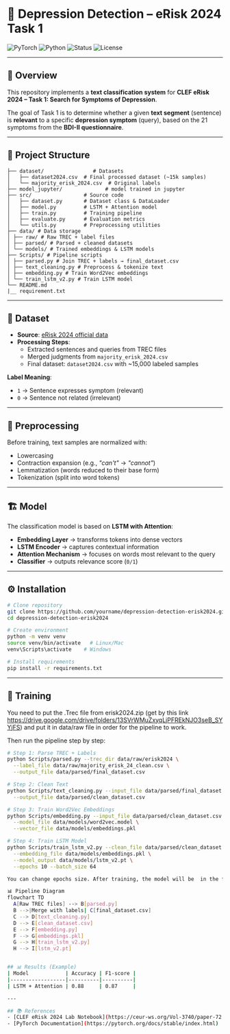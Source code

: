 # 🧠 Depression Detection – eRisk 2024 Task 1

![PyTorch](https://img.shields.io/badge/PyTorch-EE4C2C?logo=pytorch&logoColor=white)
![Python](https://img.shields.io/badge/Python-3.10-blue?logo=python)
![Status](https://img.shields.io/badge/status-active-success)
![License](https://img.shields.io/badge/license-MIT-green)

---

## 📌 Overview
This repository implements a **text classification system** for **CLEF eRisk 2024 – Task 1: Search for Symptoms of Depression**.  

The goal of Task 1 is to determine whether a given **text segment** (sentence) is **relevant** to a specific **depression symptom** (query), based on the 21 symptoms from the **BDI-II questionnaire**.

---

## 📂 Project Structure
```
├── dataset/                # Datasets
│   ├── dataset2024.csv  # Final processed dataset (~15k samples)
│   └── majority_erisk_2024.csv  # Original labels
├── model_jupyter/              # model trained in jupyter
├── src/                 # Source code
│   ├── dataset.py       # Dataset class & DataLoader
│   ├── model.py         # LSTM + Attention model
│   ├── train.py         # Training pipeline
│   ├── evaluate.py      # Evaluation metrics
│   └── utils.py         # Preprocessing utilities
├── data/ # Data storage
│ ├── raw/ # Raw TREC + label files
│ ├── parsed/ # Parsed + cleaned datasets
│ └── models/ # Trained embeddings & LSTM models
├── Scripts/ # Pipeline scripts
│ ├── parsed.py # Join TREC + labels → final_dataset.csv
│ ├── text_cleaning.py # Preprocess & tokenize text
│ ├── embedding.py # Train Word2Vec embeddings
│ └── train_lstm_v2.py # Train LSTM model
└── README.md
|__ requirement.txt
```

---

## 📂 Dataset
- **Source**: [eRisk 2024 official data](https://drive.google.com/drive/folders/13SVrWMuZxyqLjPFREkNJO3seB_SYYjFS)  
- **Processing Steps**:
  - Extracted sentences and queries from TREC files  
  - Merged judgments from `majority_erisk_2024.csv`  
  - Final dataset: `dataset2024.csv` with ~15,000 labeled samples  

**Label Meaning**:  
- `1` → Sentence expresses symptom (relevant)  
- `0` → Sentence not related (irrelevant)  

---

## 🧹 Preprocessing
Before training, text samples are normalized with:
- Lowercasing 
- Contraction expansion (e.g., *"can't"* → *"cannot"*)  
- Lemmatization (words reduced to their base form)  
- Tokenization (split into word tokens)  

---

## 🏗️ Model
The classification model is based on **LSTM with Attention**:

- **Embedding Layer** → transforms tokens into dense vectors  
- **LSTM Encoder** → captures contextual information  
- **Attention Mechanism** → focuses on words most relevant to the query  
- **Classifier** → outputs relevance score (`0/1`)  

---

## ⚙️ Installation
```bash
# Clone repository
git clone https://github.com/yourname/depression-detection-erisk2024.git
cd depression-detection-erisk2024

# Create environment
python -m venv venv
source venv/bin/activate   # Linux/Mac
venv\Scripts\activate    # Windows

# Install requirements
pip install -r requirements.txt
```

---

## 🚀 Training 

You need to put the .Trec file from erisk2024.zip (get by this link https://drive.google.com/drive/folders/13SVrWMuZxyqLjPFREkNJO3seB_SYYjFS) and put it in data/raw file in order for the pipeline to work. 

Then run the pipeline step by step:

```bash
# Step 1: Parse TREC + Labels
python Scripts/parsed.py --trec_dir data/raw/erisk2024 \
  --label_file data/raw/majority_erisk_24_clean.csv \
  --output_file data/parsed/final_dataset.csv

# Step 2: Clean Text
python Scripts/text_cleaning.py --input_file data/parsed/final_dataset.csv \
  --output_file data/parsed/clean_dataset.csv

# Step 3: Train Word2Vec Embeddings
python Scripts/embedding.py --input_file data/parsed/clean_dataset.csv \
  --model_file data/models/word2vec.model \
  --vector_file data/models/embeddings.pkl

# Step 4: Train LSTM Model
python Scripts/train_lstm_v2.py --clean_file data/parsed/clean_dataset.csv \
  --embedding_file data/models/embeddings.pkl \
  --model_output data/models/lstm_v2.pt \
  --epochs 10 --batch_size 64

You can change epochs size. After training, the model will be  in the file data/models.

📊 Pipeline Diagram
flowchart TD
  A[Raw TREC files] --> B[parsed.py]
  B -->|Merge with labels| C[final_dataset.csv]
  C --> D[text_cleaning.py]
  D --> E[clean_dataset.csv]
  E --> F[embedding.py]
  F --> G[embeddings.pkl]
  G --> H[train_lstm_v2.py]
  H --> I[lstm_v2.pt]


## 📊 Results (Example)
| Model            | Accuracy | F1-score |
|------------------|----------|----------|
| LSTM + Attention | 0.88     | 0.87     |

---

## 📚 References
- [CLEF eRisk 2024 Lab Notebook](https://ceur-ws.org/Vol-3740/paper-72.pdf)  
- [PyTorch Documentation](https://pytorch.org/docs/stable/index.html)  


